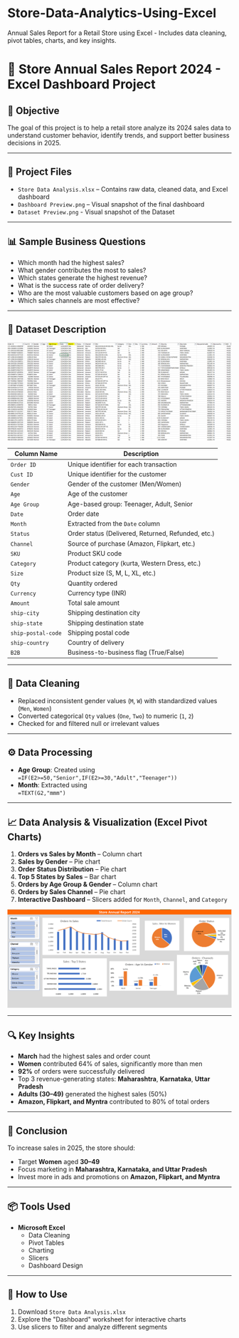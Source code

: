 # Store-Data-Analytics-Using-Excel
Annual Sales Report for a Retail Store using Excel - Includes data cleaning, pivot tables, charts, and key insights.

# 🛒 Store Annual Sales Report 2024 - Excel Dashboard Project

## 📌 Objective

The goal of this project is to help a retail store analyze its 2024 sales data to understand customer behavior, identify trends, and support better business decisions in 2025.

---

## 📁 Project Files

- `Store Data Analysis.xlsx` – Contains raw data, cleaned data, and Excel dashboard
- `Dashboard Preview.png` – Visual snapshot of the final dashboard
- `Dataset Preview.png` - Visual snapshot of the Dataset

---

## 📊 Sample Business Questions

- Which month had the highest sales?
- What gender contributes the most to sales?
- Which states generate the highest revenue?
- What is the success rate of order delivery?
- Who are the most valuable customers based on age group?
- Which sales channels are most effective?

---

## 🧾 Dataset Description

![Dataset](https://github.com/KamalRautela/Store-Data-Analytics-Using-Excel/blob/main/Dataset%20Preview.png)

| Column Name         | Description                                               |
|---------------------|-----------------------------------------------------------|
| `Order ID`          | Unique identifier for each transaction                    |
| `Cust ID`           | Unique identifier for the customer                        |
| `Gender`            | Gender of the customer (Men/Women)                        |
| `Age`               | Age of the customer                                       |
| `Age Group`         | Age-based group: Teenager, Adult, Senior                  |
| `Date`              | Order date                                                |
| `Month`             | Extracted from the `Date` column                          |
| `Status`            | Order status (Delivered, Returned, Refunded, etc.)        |
| `Channel`           | Source of purchase (Amazon, Flipkart, etc.)               |
| `SKU`               | Product SKU code                                          |
| `Category`          | Product category (kurta, Western Dress, etc.)             |
| `Size`              | Product size (S, M, L, XL, etc.)                          |
| `Qty`               | Quantity ordered                                          |
| `Currency`          | Currency type (INR)                                       |
| `Amount`            | Total sale amount                                         |
| `ship-city`         | Shipping destination city                                 |
| `ship-state`        | Shipping destination state                                |
| `ship-postal-code`  | Shipping postal code                                      |
| `ship-country`      | Country of delivery                                       |
| `B2B`               | Business-to-business flag (True/False)                    |

---

## 🧹 Data Cleaning

- Replaced inconsistent gender values (`M`, `W`) with standardized values (`Men`, `Women`)
- Converted categorical `Qty` values (`One`, `Two`) to numeric (`1`, `2`)
- Checked for and filtered null or irrelevant values

---

## ⚙️ Data Processing

- **Age Group**: Created using  
  `=IF(E2>=50,"Senior",IF(E2>=30,"Adult","Teenager"))`
- **Month**: Extracted using  
  `=TEXT(G2,"mmm")`

---

## 📈 Data Analysis & Visualization (Excel Pivot Charts)

1. **Orders vs Sales by Month** – Column chart
2. **Sales by Gender** – Pie chart
3. **Order Status Distribution** – Pie chart
4. **Top 5 States by Sales** – Bar chart
5. **Orders by Age Group & Gender** – Column chart
6. **Orders by Sales Channel** – Pie chart
7. **Interactive Dashboard** – Slicers added for `Month`, `Channel`, and `Category`

![Dashboard](https://github.com/KamalRautela/Store-Data-Analytics-Using-Excel/blob/main/Dashboard%20Preview.png)

---

## 🔍 Key Insights

- **March** had the highest sales and order count
- **Women** contributed 64% of sales, significantly more than men
- **92%** of orders were successfully delivered
- Top 3 revenue-generating states: **Maharashtra**, **Karnataka**, **Uttar Pradesh**
- **Adults (30–49)** generated the highest sales (50%)
- **Amazon, Flipkart, and Myntra** contributed to 80% of total orders

---

## 📌 Conclusion

To increase sales in 2025, the store should:

- Target **Women** aged **30–49**
- Focus marketing in **Maharashtra, Karnataka, and Uttar Pradesh**
- Invest more in ads and promotions on **Amazon, Flipkart, and Myntra**

---

## 📦 Tools Used

- **Microsoft Excel**
  - Data Cleaning
  - Pivot Tables
  - Charting
  - Slicers
  - Dashboard Design

---

## 🚀 How to Use

1. Download `Store Data Analysis.xlsx`
2. Explore the "Dashboard" worksheet for interactive charts
3. Use slicers to filter and analyze different segments
